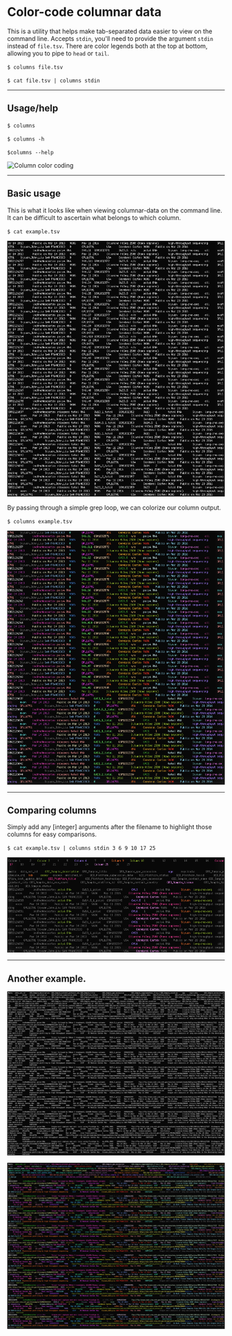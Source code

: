 # Color-code columnar data

This is a utility that helps make tab-separated data easier to view on the command line. Accepts `stdin`, you'll need to provide the argument `stdin` instead of `file.tsv`. There are color legends both at the top at bottom, allowing you to pipe to `head` or `tail`.

`$ columns file.tsv`

`$ cat file.tsv | columns stdin`

---

## Usage/help

`$ columns`

`$ columns -h`

`$columns --help`

![Column color coding](images/columns/column_usage_2.png)

---

## Basic usage

This is what it looks like when viewing columnar-data on the command line. It can be difficult to ascertain what belongs to which column.

`$ cat example.tsv`

![Example column coloring](/images/columns/columns_example2.png)


By passing through a simple grep loop, we can colorize our column output.

`$ columns example.tsv`

![Example column coloring](/images/columns/columns_example2_colored.png)

---

## Comparing columns

Simply add any [integer] arguments after the filename to highlight those columns for easy comparisons.

`$ cat example.tsv | columns stdin 3 6 9 10 17 25`

![Example column coloring](/images/columns/column_comparisons.png)


---

## Another example.

![Column color coding](images/columns/columns_example.png)


![Column color coding](images/columns/columns_example_colored.png)
